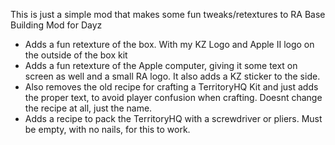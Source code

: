 This is just a simple mod that makes some fun tweaks/retextures to RA Base Building Mod for Dayz

- Adds a fun retexture of the box. With my KZ Logo and Apple II logo on the outside of the box kit
- Adds a fun retexture of the Apple computer, giving it some text on screen as well and a small RA logo. It also adds a KZ sticker to the side.
- Also removes the old recipe for crafting a TerritoryHQ Kit and just adds the proper text, to avoid player confusion when crafting. Doesnt change the recipe at all, just the name.
- Adds a recipe to pack the TerritoryHQ with a screwdriver or pliers. Must be empty, with no nails, for this to work.